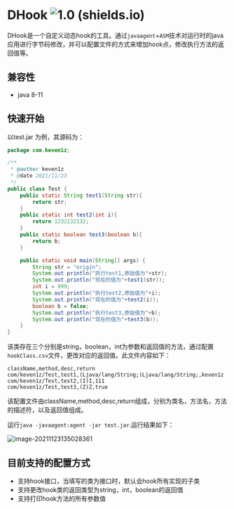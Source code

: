# DHook ![1.0 (shields.io)](https://img.shields.io/badge/1.0-brightgreen.svg)
DHook是一个自定义动态hook的工具。通过`javaagent`+`ASM`技术对运行时的java应用进行字节码修改，并可以配置文件的方式来增加hook点，修改执行方法的返回值等。

## 兼容性
* java 8-11

## 快速开始
以test.jar 为例，其源码为：

```java
package com.keven1z;

/**
 * @author keven1z
 * @date 2021/11/23
 */
public class Test {
    public static String test1(String str){
        return str;
    }
    public static int test2(int i){
        return 1232132132;
    }
    public static boolean test3(boolean b){
        return b;
    }

    public static void main(String[] args) {
        String str = "origin";
        System.out.println("执行test1,原始值为"+str);
        System.out.println("现在的值为"+test1(str));
        int i = 999;
        System.out.println("执行test2,原始值为"+i);
        System.out.println("现在的值为"+test2(i));
        boolean b = false;
        System.out.println("执行test3,原始值为"+b);
        System.out.println("现在的值为"+test3(b));
    }
}

```
该类存在三个分别是string，boolean，int为参数和返回值的方法，通过配置`hookClass.csv`文件，更改对应的返回值。此文件内容如下：

```csv
className,method,desc,return
com/keven1z/Test,test1,(Ljava/lang/String;)Ljava/lang/String;,keven1z
com/keven1z/Test,test2,(I)I,111
com/keven1z/Test,test3,(Z)Z,true
```

该配置文件由className,method,desc,return组成，分别为类名，方法名，方法的描述符，以及返回值组成。

运行`java -javaagent:agent -jar test.jar`.运行结果如下：

![image-20211123135028361](https://typora-1253484559.cos.ap-shanghai.myqcloud.com/img/image-20211123135028361.png)

## 目前支持的配置方式
* 支持hook接口，当填写的类为接口时，默认会hook所有实现的子类
* 支持更改hook类的返回类型为string，int，boolean的返回值
* 支持打印hook方法的所有参数值